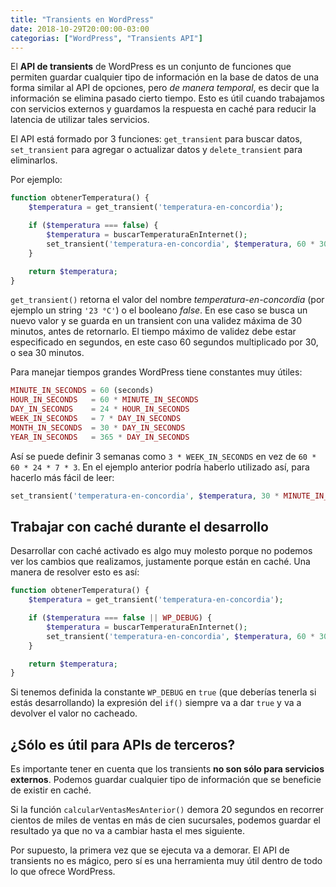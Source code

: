 ```yaml
---
title: "Transients en WordPress"
date: 2018-10-29T20:00:00-03:00
categorias: ["WordPress", "Transients API"]
---
```


El **API de transients** de WordPress es un conjunto de funciones que permiten guardar cualquier tipo de información en la base de datos de una forma similar al API de opciones, pero *de manera temporal*, es decir que la información se elimina pasado cierto tiempo. Esto es útil cuando trabajamos con servicios externos y guardamos la respuesta en caché para reducir la latencia de utilizar tales servicios.

El API está formado por 3 funciones: `get_transient` para buscar datos, `set_transient` para agregar o actualizar datos y `delete_transient` para eliminarlos.

Por ejemplo:

```php
function obtenerTemperatura() {
    $temperatura = get_transient('temperatura-en-concordia');

    if ($temperatura === false) {
        $temperatura = buscarTemperaturaEnInternet();
        set_transient('temperatura-en-concordia', $temperatura, 60 * 30);
    }

    return $temperatura;
}
```

`get_transient()` retorna el valor del nombre *temperatura-en-concordia* (por ejemplo un string `'23 °C'`) o el booleano *false*. En ese caso se busca un nuevo valor y se guarda en un transient con una validez máxima de 30 minutos, antes de retornarlo. El tiempo máximo de validez debe estar especificado en segundos, en este caso 60 segundos multiplicado por 30, o sea 30 minutos.

Para manejar tiempos grandes WordPress tiene constantes muy útiles:

```php
MINUTE_IN_SECONDS = 60 (seconds)
HOUR_IN_SECONDS   = 60 * MINUTE_IN_SECONDS
DAY_IN_SECONDS    = 24 * HOUR_IN_SECONDS
WEEK_IN_SECONDS   = 7 * DAY_IN_SECONDS
MONTH_IN_SECONDS  = 30 * DAY_IN_SECONDS
YEAR_IN_SECONDS   = 365 * DAY_IN_SECONDS
```

Así se puede definir 3 semanas como `3 * WEEK_IN_SECONDS` en vez de `60 * 60 * 24 * 7 * 3`. En el ejemplo anterior podría haberlo utilizado así, para hacerlo más fácil de leer:

```php
set_transient('temperatura-en-concordia', $temperatura, 30 * MINUTE_IN_SECONDS);
```

## Trabajar con caché durante el desarrollo

Desarrollar con caché activado es algo muy molesto porque no podemos ver los cambios que realizamos, justamente porque están en caché. Una manera de resolver esto es así:

```php
function obtenerTemperatura() {
    $temperatura = get_transient('temperatura-en-concordia');

    if ($temperatura === false || WP_DEBUG) {
        $temperatura = buscarTemperaturaEnInternet();
        set_transient('temperatura-en-concordia', $temperatura, 60 * 30);
    }

    return $temperatura;
}
```

Si tenemos definida la constante `WP_DEBUG` en `true` (que deberías tenerla si estás desarrollando) la expresión del `if()` siempre va a dar `true` y va a devolver el valor no cacheado.


## ¿Sólo es útil para APIs de terceros?

Es importante tener en cuenta que los transients **no son sólo para servicios externos**. Podemos guardar cualquier tipo de información que se beneficie de existir en caché.

Si la función `calcularVentasMesAnterior()` demora 20 segundos en recorrer cientos de miles de ventas en más de cien sucursales, podemos guardar el resultado ya que no va a cambiar hasta el mes siguiente.

Por supuesto, la primera vez que se ejecuta va a demorar. El API de transients no es mágico, pero sí es una herramienta muy útil dentro de todo lo que ofrece WordPress.
